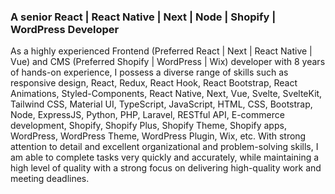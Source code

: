 <!--### Hi there 👋-->
### A senior React | React Native | Next | Node | Shopify | WordPress Developer
<!--
**salehaparveen/salehaparveen** is a ✨ _special_ ✨ repository because its `README.md` (this file) appears on your GitHub profile.

Here are some ideas to get you started:



-->

As a highly experienced Frontend (Preferred React | Next | React Native | Vue) and CMS (Preferred Shopify | WordPress | Wix) developer with 8 years of hands-on experience, I possess a diverse range of skills such as responsive design, React, Redux, React Hook, React Bootstrap, React Animations, Styled-Components, React Native, Next, Vue, Svelte, SvelteKit, Tailwind CSS, Material UI, TypeScript, JavaScript, HTML, CSS, Bootstrap, Node, ExpressJS, Python, PHP, Laravel, RESTful API, E-commerce development, Shopify, Shopify Plus, Shopify Theme, Shopify apps, WordPress, WordPress Theme, WordPress Plugin, Wix, etc. With strong attention to detail and excellent organizational and problem-solving skills, I am able to complete tasks very quickly and accurately, while maintaining a high level of quality with a strong focus on delivering high-quality work and meeting deadlines.
